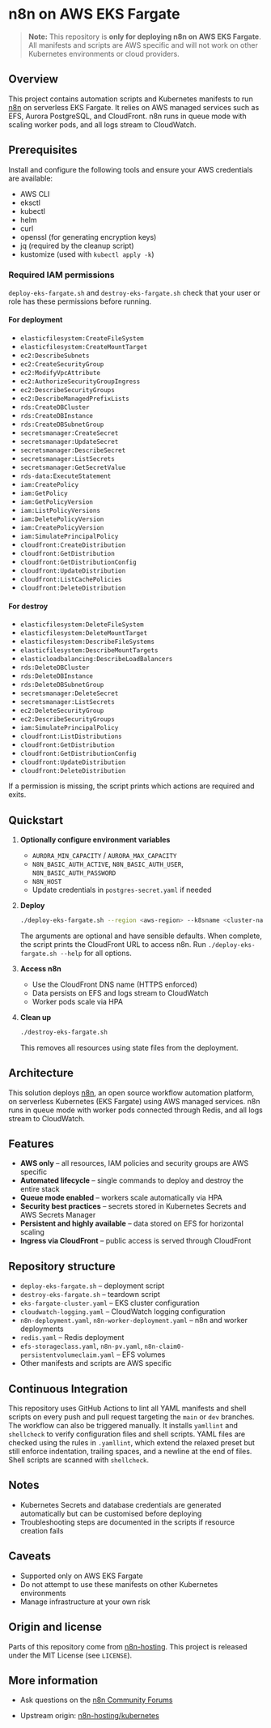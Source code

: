 # n8n on AWS EKS Fargate

> **Note:** This repository is **only for deploying n8n on AWS EKS Fargate**. All manifests and scripts are AWS specific and will not work on other Kubernetes environments or cloud providers.

## Overview

This project contains automation scripts and Kubernetes manifests to run [n8n](https://n8n.io/) on serverless EKS Fargate. It relies on AWS managed services such as EFS, Aurora PostgreSQL, and CloudFront. n8n runs in queue mode with scaling worker pods, and all logs stream to CloudWatch.

## Prerequisites

Install and configure the following tools and ensure your AWS credentials are available:

- AWS CLI
- eksctl
- kubectl
- helm
- curl
- openssl (for generating encryption keys)
- jq (required by the cleanup script)
- kustomize (used with `kubectl apply -k`)

### Required IAM permissions

`deploy-eks-fargate.sh` and `destroy-eks-fargate.sh` check that your user or role has these permissions before running.

#### For deployment
- `elasticfilesystem:CreateFileSystem`
- `elasticfilesystem:CreateMountTarget`
- `ec2:DescribeSubnets`
- `ec2:CreateSecurityGroup`
- `ec2:ModifyVpcAttribute`
- `ec2:AuthorizeSecurityGroupIngress`
- `ec2:DescribeSecurityGroups`
- `ec2:DescribeManagedPrefixLists`
- `rds:CreateDBCluster`
- `rds:CreateDBInstance`
- `rds:CreateDBSubnetGroup`
- `secretsmanager:CreateSecret`
- `secretsmanager:UpdateSecret`
- `secretsmanager:DescribeSecret`
- `secretsmanager:ListSecrets`
- `secretsmanager:GetSecretValue`
- `rds-data:ExecuteStatement`
- `iam:CreatePolicy`
- `iam:GetPolicy`
- `iam:GetPolicyVersion`
- `iam:ListPolicyVersions`
- `iam:DeletePolicyVersion`
- `iam:CreatePolicyVersion`
- `iam:SimulatePrincipalPolicy`
- `cloudfront:CreateDistribution`
- `cloudfront:GetDistribution`
- `cloudfront:GetDistributionConfig`
- `cloudfront:UpdateDistribution`
- `cloudfront:ListCachePolicies`
- `cloudfront:DeleteDistribution`

#### For destroy
- `elasticfilesystem:DeleteFileSystem`
- `elasticfilesystem:DeleteMountTarget`
- `elasticfilesystem:DescribeFileSystems`
- `elasticfilesystem:DescribeMountTargets`
- `elasticloadbalancing:DescribeLoadBalancers`
- `rds:DeleteDBCluster`
- `rds:DeleteDBInstance`
- `rds:DeleteDBSubnetGroup`
- `secretsmanager:DeleteSecret`
- `secretsmanager:ListSecrets`
- `ec2:DeleteSecurityGroup`
- `ec2:DescribeSecurityGroups`
- `iam:SimulatePrincipalPolicy`
- `cloudfront:ListDistributions`
- `cloudfront:GetDistribution`
- `cloudfront:GetDistributionConfig`
- `cloudfront:UpdateDistribution`
- `cloudfront:DeleteDistribution`

If a permission is missing, the script prints which actions are required and exits.

## Quickstart

1. **Optionally configure environment variables**
   
   - `AURORA_MIN_CAPACITY` / `AURORA_MAX_CAPACITY`
   - `N8N_BASIC_AUTH_ACTIVE`, `N8N_BASIC_AUTH_USER`, `N8N_BASIC_AUTH_PASSWORD`
   - `N8N_HOST`
   - Update credentials in `postgres-secret.yaml` if needed

2. **Deploy**
   ```bash
   ./deploy-eks-fargate.sh --region <aws-region> --k8sname <cluster-name> --domain <n8n-domain>
   ```
   The arguments are optional and have sensible defaults. When complete, the script prints the CloudFront URL to access n8n. Run `./deploy-eks-fargate.sh --help` for all options.

3. **Access n8n**
   
   - Use the CloudFront DNS name (HTTPS enforced)
   - Data persists on EFS and logs stream to CloudWatch
   - Worker pods scale via HPA

4. **Clean up**
   ```bash
   ./destroy-eks-fargate.sh
   ```
   This removes all resources using state files from the deployment.

## Architecture

This solution deploys [n8n](https://n8n.io/), an open source workflow automation platform, on serverless Kubernetes (EKS Fargate) using AWS managed services. n8n runs in queue mode with worker pods connected through Redis, and all logs stream to CloudWatch.

## Features

- **AWS only** – all resources, IAM policies and security groups are AWS specific
- **Automated lifecycle** – single commands to deploy and destroy the entire stack
- **Queue mode enabled** – workers scale automatically via HPA
- **Security best practices** – secrets stored in Kubernetes Secrets and AWS Secrets Manager
- **Persistent and highly available** – data stored on EFS for horizontal scaling
- **Ingress via CloudFront** – public access is served through CloudFront

## Repository structure

- `deploy-eks-fargate.sh` – deployment script
- `destroy-eks-fargate.sh` – teardown script
- `eks-fargate-cluster.yaml` – EKS cluster configuration
- `cloudwatch-logging.yaml` – CloudWatch logging configuration
- `n8n-deployment.yaml`, `n8n-worker-deployment.yaml` – n8n and worker deployments
- `redis.yaml` – Redis deployment
- `efs-storageclass.yaml`, `n8n-pv.yaml`, `n8n-claim0-persistentvolumeclaim.yaml` – EFS volumes
- Other manifests and scripts are AWS specific

## Continuous Integration

This repository uses GitHub Actions to lint all YAML manifests and shell scripts on every push and pull request targeting the `main` or `dev` branches. The workflow can also be triggered manually. It installs `yamllint` and `shellcheck` to verify configuration files and shell scripts. YAML files are checked using the rules in `.yamllint`, which extend the relaxed preset but still enforce indentation, trailing spaces, and a newline at the end of files. Shell scripts are scanned with `shellcheck`.

## Notes

- Kubernetes Secrets and database credentials are generated automatically but can be customised before deploying
- Troubleshooting steps are documented in the scripts if resource creation fails

## Caveats

- Supported only on AWS EKS Fargate
- Do not attempt to use these manifests on other Kubernetes environments
- Manage infrastructure at your own risk

## Origin and license

Parts of this repository come from [n8n-hosting](https://github.com/n8n-io/n8n-hosting/tree/main/kubernetes). This project is released under the MIT License (see `LICENSE`).

## More information

- Ask questions on the [n8n Community Forums](https://community.n8n.io/)

- Upstream origin: [n8n-hosting/kubernetes](https://github.com/n8n-io/n8n-hosting/tree/main/kubernetes)
